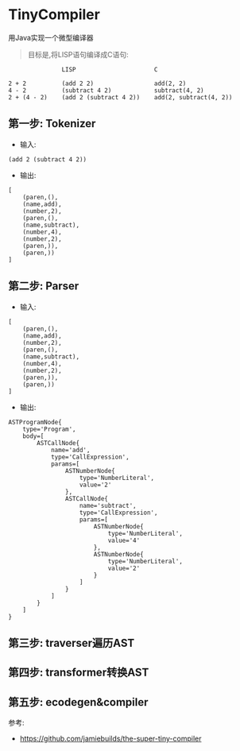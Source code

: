 # TinyCompiler
用Java实现一个微型编译器

> 目标是,将LISP语句编译成C语句:
```text
               LISP                      C
               
2 + 2          (add 2 2)                 add(2, 2)
4 - 2          (subtract 4 2)            subtract(4, 2)
2 + (4 - 2)    (add 2 (subtract 4 2))    add(2, subtract(4, 2))
```
## 第一步: Tokenizer
- 输入:
```text
(add 2 (subtract 4 2))
```

- 输出:
```text
[
    (paren,(), 
    (name,add), 
    (number,2), 
    (paren,(), 
    (name,subtract), 
    (number,4), 
    (number,2), 
    (paren,)), 
    (paren,))
]
```

## 第二步: Parser
- 输入:
```text
[
    (paren,(), 
    (name,add), 
    (number,2), 
    (paren,(), 
    (name,subtract), 
    (number,4), 
    (number,2), 
    (paren,)), 
    (paren,))
]
```

- 输出:
```
ASTProgramNode{
    type='Program',
    body=[
        ASTCallNode{
            name='add',
            type='CallExpression',
            params=[
                ASTNumberNode{
                    type='NumberLiteral',
                    value='2'
                },
                ASTCallNode{
                    name='subtract',
                    type='CallExpression',
                    params=[
                        ASTNumberNode{
                            type='NumberLiteral',
                            value='4'
                        },
                        ASTNumberNode{
                            type='NumberLiteral',
                            value='2'
                        }
                    ]
                }
            ]
        }
    ]
}
```
## 第三步: traverser遍历AST

## 第四步: transformer转换AST

## 第五步: ecodegen&compiler



参考:
- https://github.com/jamiebuilds/the-super-tiny-compiler